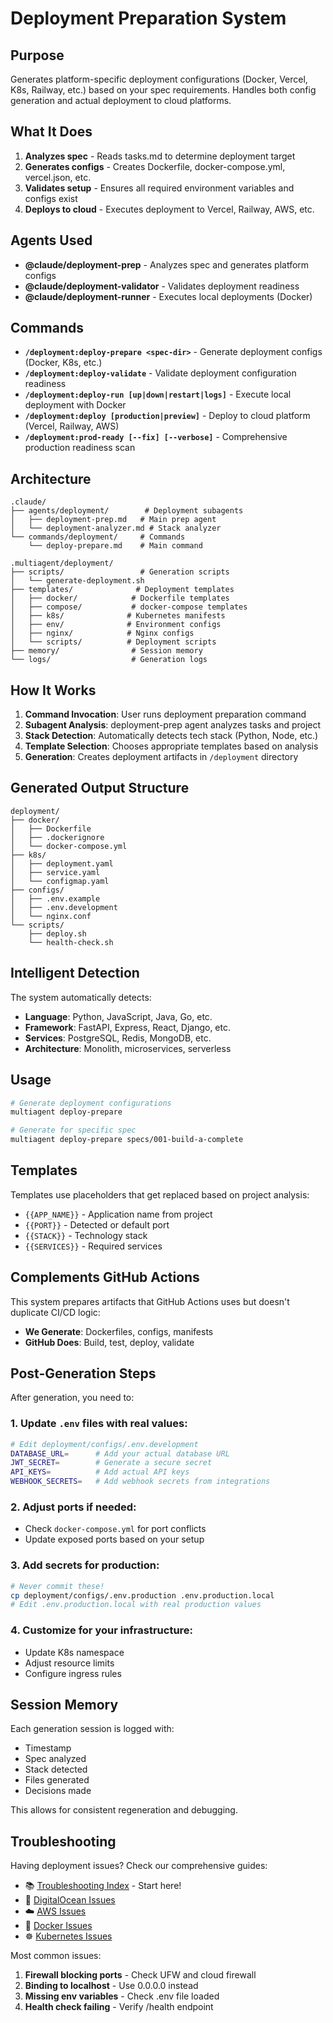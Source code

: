 # Deployment Preparation System

## Purpose

Generates platform-specific deployment configurations (Docker, Vercel, K8s, Railway, etc.) based on your spec requirements. Handles both config generation and actual deployment to cloud platforms.

## What It Does

1. **Analyzes spec** - Reads tasks.md to determine deployment target
2. **Generates configs** - Creates Dockerfile, docker-compose.yml, vercel.json, etc.
3. **Validates setup** - Ensures all required environment variables and configs exist
4. **Deploys to cloud** - Executes deployment to Vercel, Railway, AWS, etc.

## Agents Used

- **@claude/deployment-prep** - Analyzes spec and generates platform configs
- **@claude/deployment-validator** - Validates deployment readiness
- **@claude/deployment-runner** - Executes local deployments (Docker)

## Commands

- **`/deployment:deploy-prepare <spec-dir>`** - Generate deployment configs (Docker, K8s, etc.)
- **`/deployment:deploy-validate`** - Validate deployment configuration readiness
- **`/deployment:deploy-run [up|down|restart|logs]`** - Execute local deployment with Docker
- **`/deployment:deploy [production|preview]`** - Deploy to cloud platform (Vercel, Railway, AWS)
- **`/deployment:prod-ready [--fix] [--verbose]`** - Comprehensive production readiness scan

## Architecture

```
.claude/
├── agents/deployment/        # Deployment subagents
│   ├── deployment-prep.md   # Main prep agent
│   └── deployment-analyzer.md # Stack analyzer
└── commands/deployment/     # Commands
    └── deploy-prepare.md    # Main command

.multiagent/deployment/
├── scripts/                 # Generation scripts
│   └── generate-deployment.sh
├── templates/              # Deployment templates
│   ├── docker/            # Dockerfile templates
│   ├── compose/           # docker-compose templates
│   ├── k8s/              # Kubernetes manifests
│   ├── env/              # Environment configs
│   ├── nginx/            # Nginx configs
│   └── scripts/          # Deployment scripts
├── memory/                # Session memory
└── logs/                  # Generation logs
```

## How It Works

1. **Command Invocation**: User runs deployment preparation command
2. **Subagent Analysis**: deployment-prep agent analyzes tasks and project
3. **Stack Detection**: Automatically detects tech stack (Python, Node, etc.)
4. **Template Selection**: Chooses appropriate templates based on analysis
5. **Generation**: Creates deployment artifacts in `/deployment` directory

## Generated Output Structure

```
deployment/
├── docker/
│   ├── Dockerfile
│   ├── .dockerignore
│   └── docker-compose.yml
├── k8s/
│   ├── deployment.yaml
│   ├── service.yaml
│   └── configmap.yaml
├── configs/
│   ├── .env.example
│   ├── .env.development
│   └── nginx.conf
└── scripts/
    ├── deploy.sh
    └── health-check.sh
```

## Intelligent Detection

The system automatically detects:
- **Language**: Python, JavaScript, Java, Go, etc.
- **Framework**: FastAPI, Express, React, Django, etc.
- **Services**: PostgreSQL, Redis, MongoDB, etc.
- **Architecture**: Monolith, microservices, serverless

## Usage

```bash
# Generate deployment configurations
multiagent deploy-prepare

# Generate for specific spec
multiagent deploy-prepare specs/001-build-a-complete
```

## Templates

Templates use placeholders that get replaced based on project analysis:
- `{{APP_NAME}}` - Application name from project
- `{{PORT}}` - Detected or default port
- `{{STACK}}` - Technology stack
- `{{SERVICES}}` - Required services

## Complements GitHub Actions

This system prepares artifacts that GitHub Actions uses but doesn't duplicate CI/CD logic:
- **We Generate**: Dockerfiles, configs, manifests
- **GitHub Does**: Build, test, deploy, validate

## Post-Generation Steps

After generation, you need to:

### 1. Update `.env` files with real values:
```bash
# Edit deployment/configs/.env.development
DATABASE_URL=      # Add your actual database URL
JWT_SECRET=        # Generate a secure secret
API_KEYS=          # Add actual API keys
WEBHOOK_SECRETS=   # Add webhook secrets from integrations
```

### 2. Adjust ports if needed:
- Check `docker-compose.yml` for port conflicts
- Update exposed ports based on your setup

### 3. Add secrets for production:
```bash
# Never commit these!
cp deployment/configs/.env.production .env.production.local
# Edit .env.production.local with real production values
```

### 4. Customize for your infrastructure:
- Update K8s namespace
- Adjust resource limits
- Configure ingress rules

## Session Memory

Each generation session is logged with:
- Timestamp
- Spec analyzed
- Stack detected
- Files generated
- Decisions made

This allows for consistent regeneration and debugging.

## Troubleshooting

Having deployment issues? Check our comprehensive guides:

- 📚 [Troubleshooting Index](docs/TROUBLESHOOTING_INDEX.md) - Start here!
- 🌊 [DigitalOcean Issues](docs/troubleshooting/digitalocean-droplet.md)
- ☁️ [AWS Issues](docs/troubleshooting/aws-common-issues.md)
- 🐳 [Docker Issues](docs/troubleshooting/docker-common-issues.md)
- ☸️ [Kubernetes Issues](docs/troubleshooting/kubernetes-common-issues.md)

Most common issues:
1. **Firewall blocking ports** - Check UFW and cloud firewall
2. **Binding to localhost** - Use 0.0.0.0 instead
3. **Missing env variables** - Check .env file loaded
4. **Health check failing** - Verify /health endpoint